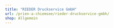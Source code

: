 ```yaml
---
title: "RIEDER Druckservice GmbH"
url: /prien-a-chiemsee/rieder-druckservice-gmbh/
shop: Allgemein
---
```

